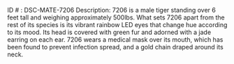ID # : DSC-MATE-7206
Description: 7206 is a male tiger standing over 6 feet tall and weighing approximately 500lbs. What sets 7206 apart from the rest of its species is its vibrant rainbow LED eyes that change hue according to its mood. Its head is covered with green fur and adorned with a jade earring on each ear. 7206 wears a medical mask over its mouth, which has been found to prevent infection spread, and a gold chain draped around its neck. 